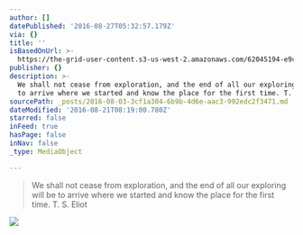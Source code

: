 ```yaml
---
author: []
datePublished: '2016-08-27T05:32:57.179Z'
via: {}
title: ''
isBasedOnUrl: >-
  https://the-grid-user-content.s3-us-west-2.amazonaws.com/62045194-e9c5-4b99-ac6e-0e4fe5f08dd8.jpg
publisher: {}
description: >-
  We shall not cease from exploration, and the end of all our exploring will be
  to arrive where we started and know the place for the first time. T. S. Eliot
sourcePath: _posts/2016-08-03-3cf1a304-6b9b-4d6e-aac3-992edc2f3471.md
dateModified: '2016-08-21T08:19:00.780Z'
starred: false
inFeed: true
hasPage: false
inNav: false
_type: MediaObject

---
```

> We shall not cease from exploration, and the end of all our exploring will be to arrive where we started and know the place for the first time. T. S. Eliot

![](https://the-grid-user-content.s3-us-west-2.amazonaws.com/62045194-e9c5-4b99-ac6e-0e4fe5f08dd8.jpg)